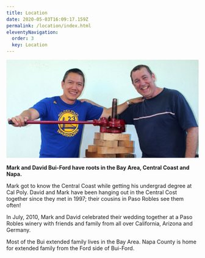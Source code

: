 ```yaml
---
title: Location
date: 2020-05-03T16:09:17.159Z
permalink: /location/index.html
eleventyNavigation:
  order: 3
  key: Location
---
```

![Mark and David Bui-Ford](/static/img/markdave.jpg "Mark and David Bui-Ford")

**Mark and David Bui-Ford have roots in the Bay Area, Central Coast and Napa.** 

Mark got to know the Central Coast while getting his undergrad degree at Cal Poly. David and Mark have been hanging out in the Central Cost together since they met in 1997; their cousins in Paso Robles see them often!

In July, 2010, Mark and David celebrated their wedding together at a Paso Robles winery with friends and family from all over California, Arizona and Germany.

Most of the Bui extended family lives in the Bay Area. Napa County is home for extended family from the Ford side of Bui-Ford.